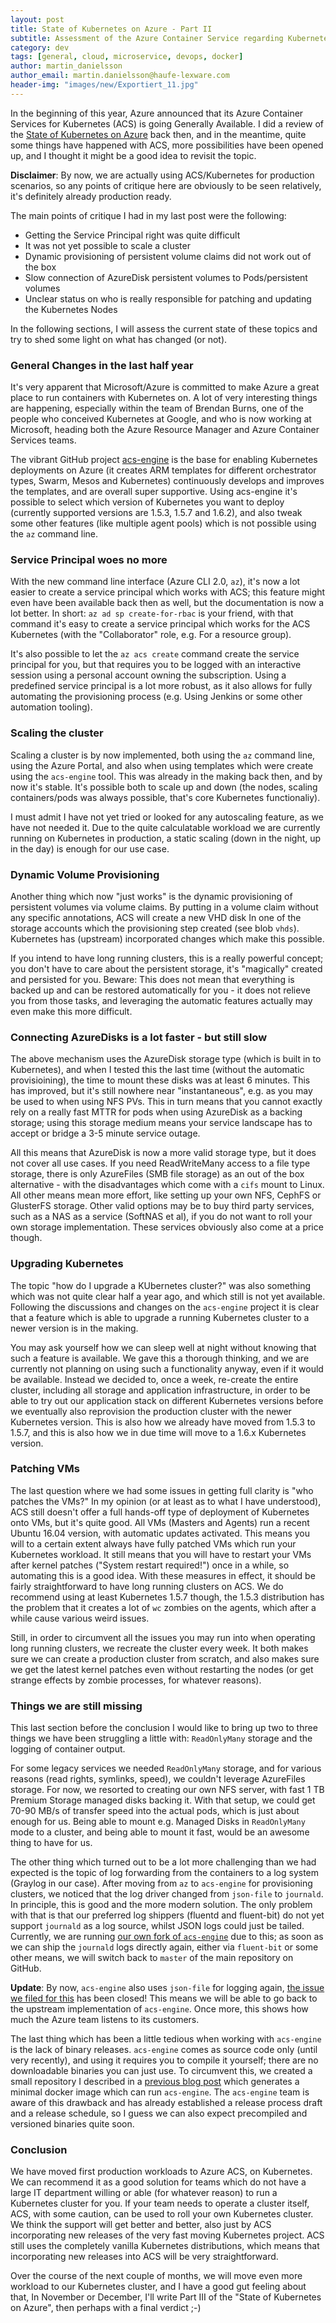 ```yaml
---
layout: post
title: State of Kubernetes on Azure - Part II
subtitle: Assessment of the Azure Container Service regarding Kubernetes support
category: dev
tags: [general, cloud, microservice, devops, docker]
author: martin_danielsson
author_email: martin.danielsson@haufe-lexware.com
header-img: "images/new/Exportiert_11.jpg"
---
```


In the beginning of this year, Azure announced that its Azure Container Services for Kubernetes (ACS) is going Generally Available. I did a review of the [State of Kubernetes on Azure](/state-of-kubernetes-on-azure/) back then, and in the meantime, quite some things have happened with ACS, more possibilities have been opened up, and I thought it might be a good idea to     revisit the topic.

**Disclaimer**: By now, we are actually using ACS/Kubernetes for production scenarios, so any points of critique here are obviously to be seen relatively, it's definitely already production ready.

The main points of critique I had in my last post were the following:

* Getting the Service Principal right was quite difficult
* It was not yet possible to scale a cluster
* Dynamic provisioning of persistent volume claims did not work out of the box
* Slow connection of AzureDisk persistent volumes to Pods/persistent volumes
* Unclear status on who is really responsible for patching and updating the Kubernetes Nodes

In the following sections, I will assess the current state of these topics and try to shed some light on what has changed (or not).

### General Changes in the last half year

It's very apparent that Microsoft/Azure is committed to make Azure a great place to run containers with Kubernetes on. A lot of very interesting things are happening, especially within the team of Brendan Burns, one of the people who conceived Kubernetes at Google, and who is now working at Microsoft, heading both the Azure Resource Manager and Azure Container Services teams.

The vibrant GitHub project [acs-engine](https://github.com/Azure/acs-engine) is the base for enabling Kubernetes deployments on Azure (it creates ARM templates for different orchestrator types, Swarm, Mesos and Kubernetes) continuously develops and improves the templates, and are overall super supportive. Using acs-engine it's possible to select which version of Kubernetes you want to deploy (currently supported versions are 1.5.3, 1.5.7 and 1.6.2), and also tweak some other features (like multiple agent pools) which is not possible using the `az` command line.

### Service Principal woes no more

With the new command line interface (Azure CLI 2.0, `az`), it's now a lot easier to create a service principal which works with ACS; this feature might even have been available back then as well, but the documentation is now a lot better. In short: `az ad sp create-for-rbac` is your friend, with that command it's easy to create a service principal which works for the ACS Kubernetes (with the "Collaborator" role, e.g. For a resource group).

It's also possible to let the `az acs create` command create the service principal for you, but that requires you to be logged with an interactive session using a personal account owning  the subscription. Using a predefined service principal is a lot more robust, as it also allows for fully automating the provisioning process (e.g. Using Jenkins or some other automation tooling).

### Scaling the cluster

Scaling a cluster is by now implemented, both using the `az` command line, using the Azure Portal, and also when using templates which were create using the `acs-engine` tool. This was already in the making back then, and by now it's stable. It's possible both to scale up and down (the nodes, scaling containers/pods was always possible, that's core Kubernetes functionaliy).

I must admit I have not yet tried or looked for any autoscaling feature, as we have not needed it. Due to the quite calculatable workload we are currently running on Kubernetes in production, a static scaling (down in the night, up in the day) is enough for our use case.

### Dynamic Volume Provisioning

Another thing which now "just works" is the dynamic provisioning of persistent volumes via volume claims. By putting in a volume claim without any specific annotations, ACS will create a new VHD disk In one of the storage accounts which the provisioning step created (see blob `vhds`). Kubernetes has (upstream) incorporated changes which make this possible.

If you intend to have long running clusters, this is a really powerful concept; you don't have to care about the persistent storage, it's "magically" created and persisted for you. Beware: This does not mean that everything is backed up and can be restored automatically for you - it does not relieve you from those tasks, and leveraging the automatic features actually may even make this more difficult.

### Connecting AzureDisks is a lot faster - but still slow

The above mechanism uses the AzureDisk storage type (which is built in to Kubernetes), and when I tested this the last time (without the automatic provisioining), the time to mount these disks was at least 6 minutes. This has improved, but it's still nowhere near "instantaneous", e.g. as you may be used to when using NFS PVs. This in turn means that you cannot exactly rely on a really fast MTTR for pods when using AzureDisk as a backing storage; using this storage medium means your service landscape has to accept or bridge a 3-5 minute service outage.

All this means that AzureDisk is now a more valid storage type, but it does not cover all use cases. If you need ReadWriteMany access to a file type storage, there is only AzureFiles (SMB file storage) as an out of the box alternative - with the disadvantages which come with a `cifs` mount to Linux. All other means mean more effort, like setting up your own NFS, CephFS or GlusterFS storage. Other valid options may be to buy third party services, such as a NAS as a service (SoftNAS et al), if you do not want to roll your own storage implementation. These services obviously also come at a price though.

### Upgrading Kubernetes

The topic "how do I upgrade a KUbernetes cluster?" was also something which was not quite clear half a year ago, and which still is not yet available. Following the discussions and changes on the `acs-engine` project it is clear that a feature which is able to upgrade a running Kubernetes cluster to a newer version is in the making.

You may ask yourself how we can sleep well at night without knowing that such a feature is available. We gave this a thorough thinking, and we are currently not planning on using such a functionality anyway, even if it would be available. Instead we decided to, once a week, re-create the entire cluster, including all storage and application infrastructure, in order to be able to try out our application stack on different Kubernetes versions before we eventually also reprovision the production cluster with the newer Kubernetes version. This is also how we already have moved from 1.5.3 to 1.5.7, and this is also how we in due time will move to a 1.6.x Kubernetes version.

### Patching VMs

The last question where we had some issues in getting full clarity is "who patches the VMs?" In my opinion (or at least as to what I have understood), ACS still doesn't offer a full hands-off type of deployment of Kubernetes onto VMs, but it's quite good. All VMs (Masters and Agents) run a recent Ubuntu 16.04 version, with automatic updates activated. This means you will to a certain extent always have fully patched VMs which run your Kubernetes workload. It still means that you will have to restart your VMs after kernel patches ("System restart required!") once in a while, so automating this is a good idea. With these measures in effect, it should be fairly straightforward to have long running clusters on ACS. We do recommend using at least Kubernetes 1.5.7 though, the 1.5.3 distribution has the problem that it creates a lot of `wc` zombies on the agents, which after a while cause various weird issues.

Still, in order to circumvent all the issues you may run into when operating long running clusters, we recreate the cluster every week. It both makes sure we can create a production cluster from scratch, and also makes sure we get the latest kernel patches even without restarting the nodes (or get strange effects by zombie processes, for whatever reasons).

### Things we are still missing

This last section before the conclusion I would like to bring up two to three things we have been struggling a little with: `ReadOnlyMany` storage and the logging of container output.

For some legacy services we needed `ReadOnlyMany` storage, and for various reasons (read rights, symlinks, speed), we couldn't leverage AzureFiles storage. For now, we resorted to creating our own NFS server, with fast 1 TB Premium Storage managed disks backing it. With that setup, we could get 70-90 MB/s of transfer speed into the actual pods, which is just about enough for us. Being able to mount e.g. Managed Disks in `ReadOnlyMany` mode to a cluster, and being able to mount it fast, would be an awesome thing to have for us.

The other thing which turned out to be a lot more challenging than we had expected is the topic of log forwarding from the containers to a log system (Graylog in our case). After moving from `az` to `acs-engine` for provisioning clusters, we noticed that the log driver changed from `json-file` to `journald`. In principle, this is good and the more modern solution. The only problem with that is that our preferred log shippers (fluentd and fluent-bit) do not yet support `journald` as a log source, whilst JSON logs could just be tailed. Currently, we are running [our own fork of `acs-engine`](https://github.com/Haufe-Lexware/acs-engine) due to this; as soon as we can ship the `journald` logs directly again, either via `fluent-bit` or some other means, we will switch back to `master` of the main repository on GitHub.

**Update**: By now, `acs-engine` also uses `json-file` for logging again, [the issue we filed for this](https://github.com/Azure/acs-engine/issues/689) has been closed! This means we will be able to go back to the upstream implementation of `acs-engine`. Once more, this shows how much the Azure team listens to its customers.

The last thing which has been a little tedious when working with `acs-engine` is the lack of binary releases. `acs-engine` comes as source code only (until very recently), and using it requires you to compile it yourself; there are no downloadable binaries you can just use. To circumvent this, we created a small repository I described in a [previous blog post](/creating-an-acs-engine-runtime-image/) which generates a minimal docker image which can run `acs-engine`. The `acs-engine` team is aware of this drawback and has already established a release process draft and a release schedule, so I guess we can also expect precompiled and versioned binaries quite soon.

### Conclusion

We have moved first production workloads to Azure ACS, on Kubernetes. We can recommend it as a good solution for teams which do not have a large IT department willing or able (for whatever reason) to run a Kubernetes cluster for you. If your team needs to operate a cluster itself, ACS, with some caution, can be used to roll your own Kubernetes cluster. We think the support will get better and better, also just by ACS incorporating new releases of the very fast moving Kubernetes project. ACS still uses the completely vanilla Kubernetes distributions, which means that incorporating new releases into ACS will be very straightforward.

Over the course of the next couple of months, we will move even more workload to our Kubernetes cluster, and I have a good gut feeling about that, In November or December, I'll write Part III of the "State of Kubernetes on Azure", then perhaps with a final verdict ;-)
